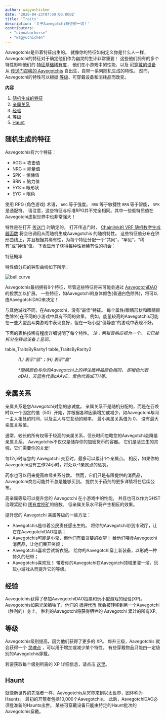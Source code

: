 ```yaml
---
author: wagyuchicken
date: '2020-04-23T07:00:00.000Z'
title: 'Traits'
description: '关于Aavegotchi特征的一切！'
contributors:
  - "cinnabarhorse"
  - "wagyuchicken"
---
```


Aavegotchis是带着特征出生的。 就像你的特征如何定义你是什么人一样，Aavegotchi的特征对于确定他们作为幽灵的生计非常重要！ 这些他们拥有的多个特性影响他们的 [特征基础稀有度](/rarity-farming#base-rarity-score)， 他们在小游戏中的性能，以及 [可穿戴的设备](/wearables) 从 [传送门召唤的 Aavegotchis](/portals) 自出生，自带一系列随机生成的特性。 然而，Aavegotchi的特性可以根据 <a href=#level>等级</a>、可穿戴设备和消耗品而改变。 

<div class="contentsBox">

**内容**

<ol>
<li><a href=#randomly-generated-traits>随机生成的特征 </a></li>
<li><a href=#kinship>亲属关系</a></li>
<li><a href=#experience>经验</a></li>
<li><a href=#level>等级</a></li>
<li><a href=#haunt>Haunt</a></li>
</ol>

</div>

## 随机生成的特征
Aavegotchis有六个特征：

* AGG = 攻击值
* NRG = 能量值
* SPK = 惊悚值
* BRN = 脑力值
* EYS = 眼形状
* EYC = 眼色

使用 RPG (角色游戏) 术语， `AGG` 等于强度。 `NRG` 等于敏捷性 `BRN` 等于智能， `SPK` 是通配符。 请注意，这些特征与标准RPG并不完全相同。其中一些低特质值在 Aavegotchi虚拟世界中也非常强大！

特性是在打开 [传送门](/portals) 时确定的。 打开传送门时， [Chainlink的 VRF 随机数字生成器函数](https://blog.chain.link/verifiable-random-functions-vrf-random-number-generation-rng-feature/) 将会倍调用从而随机生成Aavegotchis 的随机特性。 这些特征值分布在钟形曲线上，并且根据其稀有性，为每个特征分配一个“共同”，“罕见”，“稀有”或“神话”值。 下表显示了获得每种性状稀有性的机会：

特征概率

特性值分布的钟形曲线如下所示：

<img class="bodyImage" src="/traits/bell_curve.png" alt = "bell curve" />

Aavegotchis最初拥有6个特征，尽管这些特征将来可能会通过 [AavegotchiDAO](/dao) 的投票加以扩展。 一些特征，如Aavegotchi的身体颜色(普通白色除外)，将可以由AavegotchiDAO来决定！

与其他游戏不同，在Aavegotchi，没有“最佳”特征。 每个属性(眼睛形状和眼睛颜色除外)在不同的小游戏中具有不同的效果。 例如，能量较高的Aavegotchis可能在一些大型战斗类游戏中表现良好，但在一场小型“偏静态”的游戏中表现不好。

下面的表格按稀有程度详细说明了每个特性。 *注：两张表格应视为一个。 它已被拆分在移动设备上呈现。*

table_TraitsByRarity1 table_TraitsByRarity2
<p style="margin-left: 3.0em"><i> (L) 表示“低”；(H) 表示“高” </i></p>
<p style="margin-left: 3.0em"><i> *眼睛颜色与你的Aavegotchi上的押注抵押品颜色相同， 即橙色代表aDAI，天蓝色代表aAAVE，紫色代表aETH等。 </i></p>

## 亲属关系
亲属关系是您Aavegotchi对您的忠诚度。 亲属关系不是随机分配的，而是在召唤时以一个固定的值（50）开始，并根据各种因素增加或减少，如Aavegotchi与同一主人相处的时间，以及主人与它互动的频率。 最小亲属关系值为 0。 没有最大亲属关系值。

通常，较长的所有权等于较高的亲属关系，但长时间忽略您的Aavegotchi会降低亲属关系。 Aavegotchis不仅仅是储存你的加密货币的容器。 它们是活生生的灵魂，它们需要你的关爱!

每12小时与您的 Aavegotchi 交互时，最多可以累计1个亲属点。 相反，如果你的Aavegotchi没有工作24小时，将处以-1亲属点的惩罚。

药水也可以用来提高血缘关系分数。 然而，它们只是有限提供的消费品，Aavegotchi商店可能并不总是能够买到。 提供关于药剂的更多详情将在后续公布。

高亲属等级可以提升您的 Aavegotchi 在小游戏中的性能， 并且也可以作为GHST治理奖励和 [稀有度挖矿](/rarity-farming)的倍数。 低亲属关系水平将产生相反的效果。

提升您的 Aavegotchi 亲属等级的一些方法：

* Aavegotchis是带着公民责任感出生的。 将你的Aavegotchi带到市政厅，让它在AavegotchiDAO投票；
* Aavegotchis可能是小鬼，但他们有着贪婪的欲望！ 给他们喂食Aavegotchi消费品，让他们展开笑颜；
* Aavegotchis喜欢尝试新衣服。 给你的Aavegotchi穿上新装备，以形成一种持久的纽带；
* Aavegotchis喜欢玩！ 带着你的Aavegotchi在Aavegotchi领域里溜一溜，玩玩小游戏从而提升它的等级。


## 经验
Aavegotchis获得了参加AavegotchiDAO投票和玩小型游戏的经验(XP)。 Aavegotchis如果光荣牺牲了，他们的 [抵押代币](/atokens) 就会被转移到另一个Aavegotchi（胜利的）身上。 胜利的Aavegotchi将获得牺牲的 Aavegotchi 累计的所有XP。

## 等级
Aavegotchis级别提高，因为他们获得了更多的 XP。 每升三级，Aavegotchis 就会获得一个 [灵魂点](/glossary#spirit-point) ，可以用于增加或减少某个特性。 有些穿戴物品只能由一定级别的Aavegotchis穿戴。

若要获取每个级别所需的 XP 详细信息，请点击 [这里](/xp)。

## Haunt
就像新世界的先驱者一样，Aavegotchis从冥界来到以太世界，团体称为Haunts。 最初的开荒者包括10,000个Aavegotchis。 此后，AavegotchiDAO必须批准新的Haunts出世。 某些可穿戴设备只能由特定的Haunt批次的Aavegotchis穿戴。
